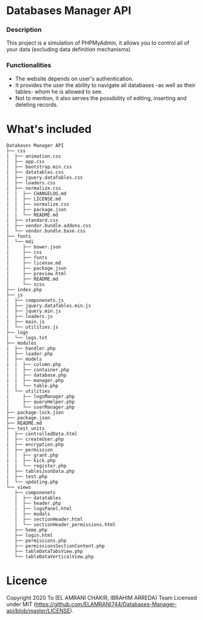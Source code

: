 # Databases Manager API

<h3>Description</h3>
<p>This project is a simulation of PHPMyAdmin, it allows you to control all of your data (excluding data definition mechanisms)</p>

<h3>Functionalities</h3>

<ul>
  <li>The website depends on user's authentication.</li>
  <li>It provides the user the ability to navigate all databases -as well as their tables- whom he is allowed to see.</li>
  <li>Not to mention, it also serves the possibility of editing, inserting and deleting records.</li>
</ul>

# What's included

```
Databases Manager API
├── css
|  ├── animation.css
|  ├── app.css
|  ├── bootstrap.min.css
|  ├── datatables.css
|  ├── jquery.dataTables.css
|  ├── loaders.css
|  ├── normalize.css
|  |  ├── CHANGELOG.md
|  |  ├── LICENSE.md
|  |  ├── normalize.css
|  |  ├── package.json
|  |  └── README.md
|  ├── standard.css
|  ├── vendor.bundle.addons.css
|  └── vendor.bundle.base.css
├── fonts
|  └── mdi
|     ├── bower.json
|     ├── css
|     ├── fonts
|     ├── license.md
|     ├── package.json
|     ├── preview.html
|     ├── README.md
|     └── scss
├── index.php
├── js
|  ├── componenets.js
|  ├── jquery.dataTables.min.js
|  ├── jquery.min.js
|  ├── loaders.js
|  ├── main.js
|  └── utilities.js
├── logs
|  └── logs.txt
├── modules
|  ├── handler.php
|  ├── loader.php
|  ├── models
|  |  ├── column.php
|  |  ├── container.php
|  |  ├── database.php
|  |  ├── manager.php
|  |  └── table.php
|  └── utilities
|     ├── logsManager.php
|     ├── queryHelper.php
|     └── userManager.php
├── package-lock.json
├── package.json
├── README.md
├── test_units
|  ├── controlledData.html
|  ├── createUser.php
|  ├── encryption.php
|  ├── permission
|  |  ├── grant.php
|  |  ├── kick.php
|  |  └── register.php
|  ├── tablesJsonData.php
|  ├── test.php
|  └── updating.php
└── views
   ├── componenets
   |  ├── datatables
   |  ├── header.php
   |  ├── logsPanel.html
   |  ├── modals
   |  ├── sectionHeader.html
   |  └── sectionHeader_permissions.html
   ├── home.php
   ├── login.html
   ├── permissions.php
   ├── permissionsSectionContent.php
   ├── tableDataTabsView.php
   └── tableDataVerticalView.php
```

# Licence

Copyright 2020 To (EL AMRANI CHAKIR, IBRAHIM ARREDA) Team Licensed under MIT (https://github.com/ELAMRANI744/Databases-Manager-api/blob/master/LICENSE).

